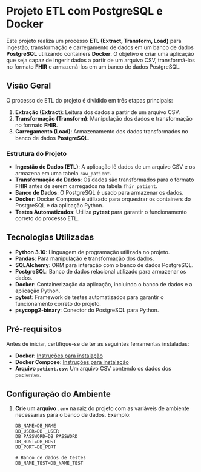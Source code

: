# Projeto ETL com PostgreSQL e Docker

Este projeto realiza um processo **ETL (Extract, Transform, Load)** para ingestão, transformação e carregamento de dados em um banco de dados **PostgreSQL** utilizando containers **Docker**. O objetivo é criar uma aplicação que seja capaz de ingerir dados a partir de um arquivo CSV, transformá-los no formato **FHIR** e armazená-los em um banco de dados PostgreSQL.

## Visão Geral

O processo de ETL do projeto é dividido em três etapas principais:

1. **Extração (Extract)**: Leitura dos dados a partir de um arquivo CSV.
2. **Transformação (Transform)**: Manipulação dos dados e transformação no formato **FHIR**.
3. **Carregamento (Load)**: Armazenamento dos dados transformados no banco de dados **PostgreSQL**.

### Estrutura do Projeto

- **Ingestão de Dados (ETL)**: A aplicação lê dados de um arquivo CSV e os armazena em uma tabela `raw_patient`.
- **Transformação de Dados**: Os dados são transformados para o formato **FHIR** antes de serem carregados na tabela `fhir_patient`.
- **Banco de Dados**: O PostgreSQL é usado para armazenar os dados.
- **Docker**: Docker Compose é utilizado para orquestrar os containers do PostgreSQL e da aplicação Python.
- **Testes Automatizados**: Utiliza **pytest** para garantir o funcionamento correto do processo ETL.

## Tecnologias Utilizadas

- **Python 3.10**: Linguagem de programação utilizada no projeto.
- **Pandas**: Para manipulação e transformação dos dados.
- **SQLAlchemy**: ORM para interação com o banco de dados PostgreSQL.
- **PostgreSQL**: Banco de dados relacional utilizado para armazenar os dados.
- **Docker**: Containerização da aplicação, incluindo o banco de dados e a aplicação Python.
- **pytest**: Framework de testes automatizados para garantir o funcionamento correto do projeto.
- **psycopg2-binary**: Conector do PostgreSQL para Python.

## Pré-requisitos

Antes de iniciar, certifique-se de ter as seguintes ferramentas instaladas:

- **Docker**: [Instruções para instalação](https://www.docker.com/get-started)
- **Docker Compose**: [Instruções para instalação](https://docs.docker.com/compose/install/)
- **Arquivo `patient.csv`**: Um arquivo CSV contendo os dados dos pacientes.

## Configuração do Ambiente

1. **Crie um arquivo `.env`** na raiz do projeto com as variáveis de ambiente necessárias para o banco de dados. Exemplo:

   ```env
   DB_NAME=DB_NAME
   DB_USER=DB _USER
   DB_PASSWORD=DB_PASSWORD
   DB_HOST=DB_HOST
   DB_PORT=DB_PORT

   # Banco de dados de testes
   DB_NAME_TEST=DB_NAME_TEST
   ```
